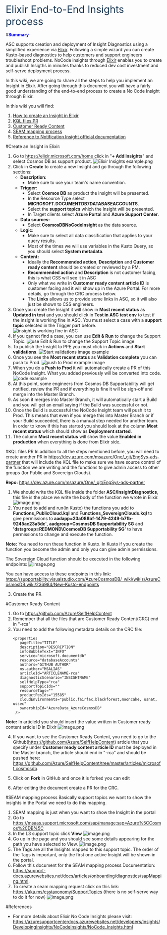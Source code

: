 <p style='margin-top:18pt;margin-bottom:7pt;line-height:29pt;font-family:&amp;quot;
font-size:24.0pt;color:#1C3A56'>Elixir End-to-End Insights process</p>

#<span style="color:blue">**Summary**</span>

ASC supports creation and deployment of Insight Diagnostics using a simplified experience via [Elixir](https://elixir.microsoft.com/solutions/insights?supportscope=d1e1cc31-42ce-53d2-f83d-18be2124f44f). Following a simple wizard you can create Kusto-based diagnostics to help customers and support engineers troubleshoot problems. NoCode insights through [Elixir](https://elixir.microsoft.com/solutions/insights?supportscope=d1e1cc31-42ce-53d2-f83d-18be2124f44f) enables you to create and publish Insigths in minutes thanks to reduced dev cost investment and self-serve deployment process.

In this wiki, we are going to share all the steps to help you implement an Insight in Elixir. After going through this document you will have a fairly good understanding of the end-to-end process to create a No Code Insight through Elixir.

In this wiki you will find:
1. [How to create an Insight in Elixir](#create-an-insight-in-elixir)
2. [KQL files PR](#kql-files-pr)
3. [Customer Ready Content](#customer-ready-content)
4. [SEAM mapping process](#seam-mapping-process)
5. [Reference to Notification Insight official documentation](#references) 

#Create an Insight in Elixir:
1. Go to https://elixir.microsoft.com/home click in "**+ Add Insights**" and select Cosmos DB as support product.
![Elixir Insights example.png](/.attachments/image-f9575370-5cdc-4d3f-945b-c459d48db748.png) 
1. Click in **Create** to create a new Insight and go through the following sections:
   - **Description:**
     - Make sure to use your team's name convention.
   - **Trigger:**
     - Select **Cosmos DB** as product the insight will be presented.
     - In the Resource Type select **MICROSOFT.DOCUMENTDB7DATABASEACCOUNTS**. 
     - Select the **support topics** which the Insight will be presented.
     - In Target clients select **Azure Portal** and **Azure Support Center**.
   - **Data sources:**
     - Select **CosmosDBNoCodeInsight** as the data source.
   - **Logic:**
        - Make sure to select all data classification that applies to your query results. 
        - Most of the times we will use variables in the Kusto Query, so you should select **System metadata**.
   - **Content:**
     - Ideally the **Recommended action**, **Description** and  **Customer ready content** should be created or reviewed by a PM.
     - **Recommended action** and **Description** is not customer facing, this is what CSS will see it in ASC
     - Only what we write in **Customer ready content article ID** is customer facing and it will show up in the Azure Portal. For more details, go through the CRC process below.
     - The **Links** allows us to provide some links in ASC, so it will also just be shown to CSS engineers.
1. Once you create the Insight it will show in **Most recent status** as **Updated in test** and you should click in **Test in ASC test env** to test if the insight is working fine in ASC. You must select a case with a **support topic** selected in the Trigger part before.
![insight is working fine in ASC](/.attachments/image-471e3657-252f-471b-9edd-02ad5de0c7ed.png)
1. If you cannot find a case, you can use **Edit & Run** to change the Support Topic.
![use Edit & Run to change the Support Topic image](/.attachments/image-123ad84c-ed58-4fa7-8730-5a1f6fc358d8.png)
1. To publish the Insight to PPE you must click in **Actions** and **Start validations**.
![Start validations image example](/.attachments/image-0fd04c7f-9ce1-4faa-9227-8f039a54da21.png)
1. Once you see the **Most recent status** as **Validation complete** you can push to Prod.
![push to Prod example image](/.attachments/image-75e84b60-5ea0-4109-991d-1c182492bd5b.png)
1. When you do a **Push to Prod** it will automatically create a PR of this NoCode Insight. What you added previously will be converted into code.
![code example](/.attachments/image-ec257d81-9d8b-4e5e-866c-1b9ca5919455.png)
1. At this point, some engineers from Cosmos DB Supportability will get notified, review the PR and if everything is fine it will be sign-off and merge into the Master Branch.
1. As soon it merges into Master Branch, it will automatically start a Build and you will get an email saying if the Build was successful or not.
1. Once the Build is successful the NoCode Insight team will push it to Prod. This means that even if you merge this into Master Branch or if your Build succeeded, there is a manual step needed for another team. In order to know if this has started you should look at the column **Most recent status** which should show as **Deployment started**. 
1. The column **Most recent status** will show the value **Enabled in production** when everything is done from Elixir side.
 

#KQL files PR
In addition to all the steps mentioned before, you will need to create another PR in https://dev.azure.com/msazure/One/_git/EngSys-ads-partner that will include the KQL file to make sure we have source control of the function we are writing and the functions to give admin access to other groups (for Public and Sovereign Clouds).

**Repo:** https://dev.azure.com/msazure/One/_git/EngSys-ads-partner
1. We should write the KQL file inside the folder **ASC/InsightDiagnostics**, this file is the place we write the body of the function we wrote in Elixir.
![image.png](/.attachments/image-2eb105bc-6ac1-4694-b58a-3baf00ea828b.png)
2. You need to add and run(in Kusto) the functions you add to **Functions_PublicCloud.kql** and F**unctions_SovereignClouds.kql** to give permissions to **aadapp=23a088bf-1479-4249-b7fb-9245ac23a5dc'**,  **aadgroup=CosmosDB Supportability SG** and **'dstsgroup=REDMOND\\CosmosDB Supportability SG'** to have permissions to change and execute the function.

**Note:** You need to run these function in Kusto. In Kusto if you create the function you become the admin and only you can give admin permissions.

The Sovereign Cloud function should be executed in the following endpoints:
![image.png](/.attachments/image-f6f195b9-3ed2-4ed0-b7e5-48a109808a55.png)
			
You can have access to these endpoints in this link: 
https://supportability.visualstudio.com/AzureCosmosDB/_wiki/wikis/AzureCosmosDB.wiki/236984/New-Kusto-endpoints

3. Create the PR.

#Customer Ready Content
1. Go to https://github.com/Azure/SelfHelpContent
2. Remember that all the files that are Customer Ready Content(CRC) end in "-rca"
3. You need to add the following metadata details on the CRC file:
    ``` 
	<properties
	   pageTitle="TITLE"
	   description="DESCRIPTION"
	   infoBubbleText="INFO"
	   service="microsoft.documentdb"
	   resource="databaseAccounts"
	   authors="GITHUB AUTHOR"
	   ms.author="MSALIAS"
	   articleId="ARTICLENAME-rca"
	   diagnosticScenario="INSIGHTNAME"
	   selfHelpType="rca"
	   supportTopicIds=""
	   resourceTags=""
	   productPesIds="15585"
	   cloudEnvironments="public,fairfax,blackforest,mooncake, usnat, ussec"
	   ownershipId="AzureData_AzureCosmosDB"
     />
    ``` 
**Note:** In articleId you should insert the value written in Customer ready content article ID in Elixir
![image.png](/.attachments/image-46d3e47f-8dda-47ac-b5d9-c060f3d1618d.png)

4. If you want to see the Customer Ready Content, you need to go to the Github(https://github.com/Azure/SelfHelpContent) article that you specify under **Customer ready content article ID** must be deployed in the Master branch, the article should end in "-rca" and should be pushed here: https://github.com/Azure/SelfHelpContent/tree/master/articles/microsoft.cosmosdb.

5. Click on **Fork** in GitHub and once it is forked you can edit

6. After editing the document create a PR for the CRC.


#SEAM mapping process
Basically support topics we want to show the insights in the Portal we need to do this mapping. 
1. SEAM mapping is just when you want to show the Insight in the portal
2. Go to https://msaas.support.microsoft.com/sap/manage;sap=Azure%5CCosmos%20DB%5C
3. In the L3 support topic click **View** 
![image.png](/.attachments/image-4e662dab-a9ea-47d6-b6a1-42cd73dde93f.png)
4. Go up in the page and you should see some details appearing for the path you have selected to View.
![image.png](/.attachments/image-7cd58532-bb9c-4fb6-ab05-0c288671386c.png)
5. The Tags are all the Insights mapped to this support topic. The order of the Tags is important, only the first one active Insight will be shown in the portal.
6. Follow this document for the SEAM mapping process Documentation: https://support-docs.azurewebsites.net/docs/articles/onboarding/diagnostics/sapMapping.html.
7. To create a seam mapping request click on this link: https://aka.ms/csstaxonomy/SupportTopics (there is no self-serve way to do it for now)
![image.png](/.attachments/image-6423370b-5176-4fd1-9af7-ef070fd719b0.png)

#References
- For more details about Elixir No Code Insights please visit:
https://azuresupportcenterdocs.azurewebsites.net/developers/insights/DevelopingInsights/NoCodeInsights/NoCode_Insights.html
	
